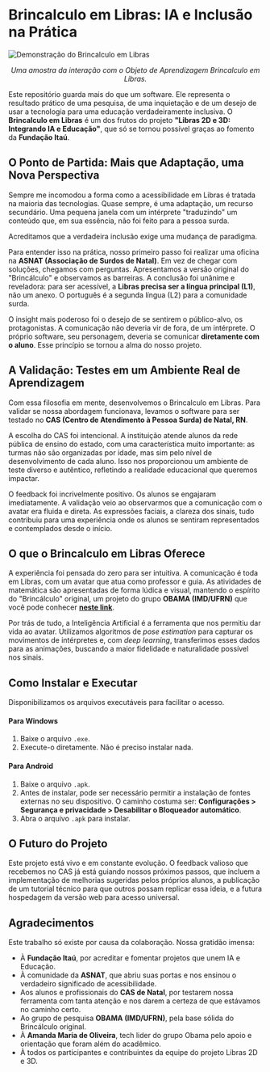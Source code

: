 # Brincalculo em Libras: IA e Inclusão na Prática

![Demonstração do Brincalculo em Libras](URL_DO_SEU_GIF_AQUI)
*<p align="center">Uma amostra da interação com o Objeto de Aprendizagem Brincalculo em Libras.</p>*

Este repositório guarda mais do que um software. Ele representa o resultado prático de uma pesquisa, de uma inquietação e de um desejo de usar a tecnologia para uma educação verdadeiramente inclusiva. O **Brincalculo em Libras** é um dos frutos do projeto **"Libras 2D e 3D: Integrando IA e Educação"**, que só se tornou possível graças ao fomento da **Fundação Itaú**.

## O Ponto de Partida: Mais que Adaptação, uma Nova Perspectiva

Sempre me incomodou a forma como a acessibilidade em Libras é tratada na maioria das tecnologias. Quase sempre, é uma adaptação, um recurso secundário. Uma pequena janela com um intérprete "traduzindo" um conteúdo que, em sua essência, não foi feito para a pessoa surda.

Acreditamos que a verdadeira inclusão exige uma mudança de paradigma.

Para entender isso na prática, nosso primeiro passo foi realizar uma oficina na **ASNAT (Associação de Surdos de Natal)**. Em vez de chegar com soluções, chegamos com perguntas. Apresentamos a versão original do "Brincálculo" e observamos as barreiras. A conclusão foi unânime e reveladora: para ser acessível, a **Libras precisa ser a língua principal (L1)**, não um anexo. O português é a segunda língua (L2) para a comunidade surda.

O insight mais poderoso foi o desejo de se sentirem o público-alvo, os protagonistas. A comunicação não deveria vir de fora, de um intérprete. O próprio software, seu personagem, deveria se comunicar **diretamente com o aluno**. Esse princípio se tornou a alma do nosso projeto.

## A Validação: Testes em um Ambiente Real de Aprendizagem

Com essa filosofia em mente, desenvolvemos o Brincalculo em Libras. Para validar se nossa abordagem funcionava, levamos o software para ser testado no **CAS (Centro de Atendimento à Pessoa Surda) de Natal, RN**.

A escolha do CAS foi intencional. A instituição atende alunos da rede pública de ensino do estado, com uma característica muito importante: as turmas não são organizadas por idade, mas sim pelo nível de desenvolvimento de cada aluno. Isso nos proporcionou um ambiente de teste diverso e autêntico, refletindo a realidade educacional que queremos impactar.

O feedback foi incrivelmente positivo. Os alunos se engajaram imediatamente. A validação veio ao observarmos que a comunicação com o avatar era fluida e direta. As expressões faciais, a clareza dos sinais, tudo contribuiu para uma experiência onde os alunos se sentiram representados e contemplados desde o início.

## O que o Brincalculo em Libras Oferece

A experiência foi pensada do zero para ser intuitiva. A comunicação é toda em Libras, com um avatar que atua como professor e guia. As atividades de matemática são apresentadas de forma lúdica e visual, mantendo o espírito do "Brincálculo" original, um projeto do grupo **OBAMA (IMD/UFRN)** que você pode conhecer **[neste link](https://softwareducativo.github.io/Brincalculo/)**.

Por trás de tudo, a Inteligência Artificial é a ferramenta que nos permitiu dar vida ao avatar. Utilizamos algoritmos de *pose estimation* para capturar os movimentos de intérpretes e, com *deep learning*, transferimos esses dados para as animações, buscando a maior fidelidade e naturalidade possível nos sinais.

## Como Instalar e Executar

Disponibilizamos os arquivos executáveis para facilitar o acesso.

#### **Para Windows**
1.  Baixe o arquivo `.exe`.
2.  Execute-o diretamente. Não é preciso instalar nada.

#### **Para Android**
1.  Baixe o arquivo `.apk`.
2.  Antes de instalar, pode ser necessário permitir a instalação de fontes externas no seu dispositivo. O caminho costuma ser: **Configurações > Segurança e privacidade > Desabilitar o Bloqueador automático**.
3.  Abra o arquivo `.apk` para instalar.

## O Futuro do Projeto

Este projeto está vivo e em constante evolução. O feedback valioso que recebemos no CAS já está guiando nossos próximos passos, que incluem a implementação de melhorias sugeridas pelos próprios alunos, a publicação de um tutorial técnico para que outros possam replicar essa ideia, e a futura hospedagem da versão web para acesso universal.

## Agradecimentos

Este trabalho só existe por causa da colaboração. Nossa gratidão imensa:
* À **Fundação Itaú**, por acreditar e fomentar projetos que unem IA e Educação.
* À comunidade da **ASNAT**, que abriu suas portas e nos ensinou o verdadeiro significado de acessibilidade.
* Aos alunos e profissionais do **CAS de Natal**, por testarem nossa ferramenta com tanta atenção e nos darem a certeza de que estávamos no caminho certo.
* Ao grupo de pesquisa **OBAMA (IMD/UFRN)**, pela base sólida do Brincálculo original. 
* À **Amanda Maria de Oliveira**, tech lider do grupo Obama pelo apoio e orientação que foram além do acadêmico.
* À todos os participantes e contribuintes da equipe  do projeto Libras 2D e 3D.

